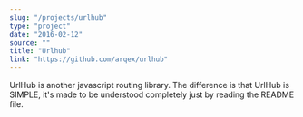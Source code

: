 ```yaml
---
slug: "/projects/urlhub"
type: "project"
date: "2016-02-12"
source: ""
title: "Urlhub"
link: "https://github.com/arqex/urlhub"
---
```


UrlHub is another javascript routing library. The difference is that UrlHub is SIMPLE, it's made to be understood completely just by reading the README file.
